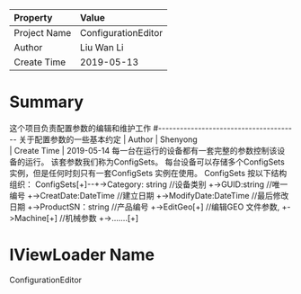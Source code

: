 ﻿| Property     | Value          
|:-------------|:-----------------------
| Project Name | ConfigurationEditor
| Author       | Liu Wan Li       
| Create Time  | 2019-05-13   

# Summary
这个项目负责配置参数的编辑和维护工作
#---------------------------------------
关于配置参数的一些基本约定
| Author       | Shenyong       
| Create Time  | 2019-05-14
每一台在运行的设备都有一套完整的参数控制该设备的运行。
该套参数我们称为ConfigSets。
每台设备可以存储多个ConfigSets 实例，但是任何时刻只有一套ConfigSets 实例在使用。
ConfigSets 按以下结构组织：
   ConfigSets[+]--+->Category: string   //设备类别
				  +->GUID:string        //唯一编号
				  +->CreatDate:DateTime	//建立日期
				  +->ModifyDate:DateTime //最后修改日期
				  +->ProductSN：string     //产品编号
				  +->EditGeo[+]             //编辑GEO 文件参数,
				  +->Machine[+]             //机械参数
				  +->.......[+]


# IViewLoader Name
ConfigurationEditor

